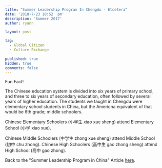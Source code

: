 ```yaml
---
title: "Summer Leadership Program In Chengdu - Etcetera"
date: '2018-7-23 10:52	pm'
description: 'Summer 2017'
author: ryann	

layout: post

tag:
  - Global Citizen
  - Culture Exchange
  
published: true
hidden: true
comments: false
---
```

Fun Fact!

The Chinese education system is divided into six years of primary school, and three to six years of secondary education, often followed by several years of higher education.
The students we taught in Chengdu were elementary school students in China, but the Americna equivalent of that would be 6th grade; middle schoolers.

Chinese Elementary Schoolers (小学生 xiao xue sheng) attend Elementary School (小学 xiao xue).

Chinese Middle Schoolers (中学生 zhong xue sheng) attend Middle School (初中 chu zhong).
Chinese High Schoolers (高中生 gao zhong sheng) attend High School (高中 gao zhong).


Back to the "Summer Leadership Program in China" Article [here](https://x-ry.github.io/chengdu).